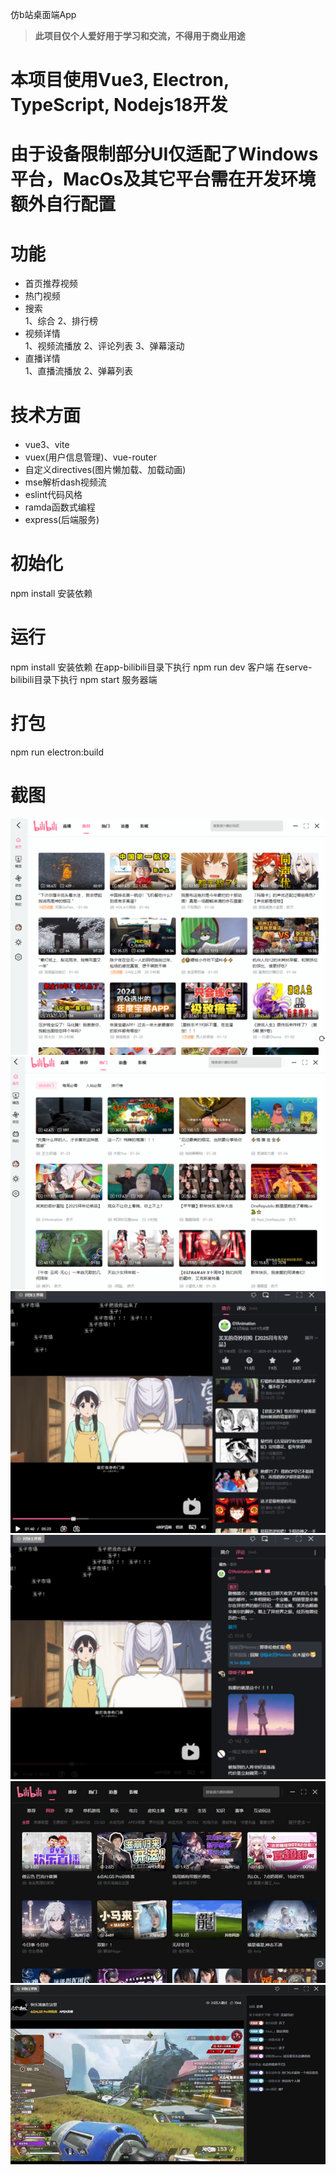 仿b站桌面端App
> **此项目仅个人爱好用于学习和交流，不得用于商业用途**
# 本项目使用Vue3, Electron, TypeScript, Nodejs18开发

# 由于设备限制部分UI仅适配了Windows平台，MacOs及其它平台需在开发环境额外自行配置

# 功能
* 首页推荐视频
* 热门视频
* 搜索<br>
    1、综合
    2、排行榜
* 视频详情<br>
    1、视频流播放
    2、评论列表
    3、弹幕滚动
* 直播详情<br>
    1、直播流播放
    2、弹幕列表

# 技术方面
* vue3、vite
* vuex(用户信息管理)、vue-router
* 自定义directives(图片懒加载、加载动画)
* mse解析dash视频流
* eslint代码风格
* ramda函数式编程
* express(后端服务)

# 初始化
npm install 安装依赖

# 运行
npm install 安装依赖
在app-bilibili目录下执行 npm run dev 客户端
在serve-bilibili目录下执行 npm start 服务器端

# 打包
npm run electron:build 

# 截图
![推荐视频](screenshot/screenshot01.png)  
![热门视频](screenshot/screenshot02.png)  
![视频详情](screenshot/screenshot03.png)  
![评论列表](screenshot/screenshot04.png)
![推荐直播](screenshot/screenshot05.png)
![直播间](screenshot/screenshot06.png)

